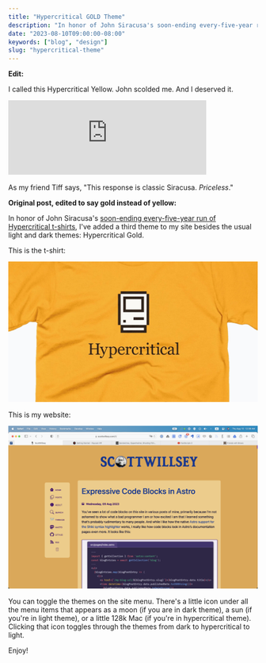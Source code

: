 ```yaml
---
title: "Hypercritical GOLD Theme"
description: "In honor of John Siracusa's soon-ending every-five-year run of Hypercritical t-shirts, I've added a third theme to my site besides the usual light and dark themes: Hypercritical Gold."
date: "2023-08-10T09:00:00-08:00"
keywords: ["blog", "design"]
slug: "hypercritical-theme"
---
```


**Edit:**

I called this Hypercritical Yellow. John scolded me. And I deserved it.

<iframe src="https://mastodon.social/@siracusa/110867150145902280/embed" class="mastodon-embed" style="max-width: 100%; border: 0" width="400" allowfullscreen="allowfullscreen"></iframe><script src="https://mastodon.social/embed.js" async="async"></script>

As my friend Tiff says, "This response is classic Siracusa. _Priceless_."

**Original post, edited to say gold instead of yellow:**

In honor of John Siracusa's [soon-ending every-five-year run of Hypercritical t-shirts](https://cottonbureau.com/p/Q9BWP5/shirt/hypercritical#/17488551/tee-men-standard-tee-gold-100percent-cotton-s), I've added a third theme to my site besides the usual light and dark themes: Hypercritical Gold.

This is the t-shirt:

[![Hypercritical Yellow Tee](../../assets/images/posts/HypercriticalYellowTee-8ED3266C-982D-447E-AEF0-EE52547FF995.jpeg)](/images/posts/HypercriticalYellowTee-8ED3266C-982D-447E-AEF0-EE52547FF995.jpeg)

This is my website:

[![Scott's Hypercritical Yellow Theme](../../assets/images/posts/HypercriticalTheme-4FFD2C08-4ABF-4198-9816-76F9B1338C8E.png)](/images/posts/HypercriticalTheme-4FFD2C08-4ABF-4198-9816-76F9B1338C8E.webp)

You can toggle the themes on the site menu. There's a little icon under all the menu items that appears as a moon (if you are in dark theme), a sun (if you're in light theme), or a little 128k Mac (if you're in hypercritical theme). Clicking that icon toggles through the themes from dark to hypercritical to light.

Enjoy!
